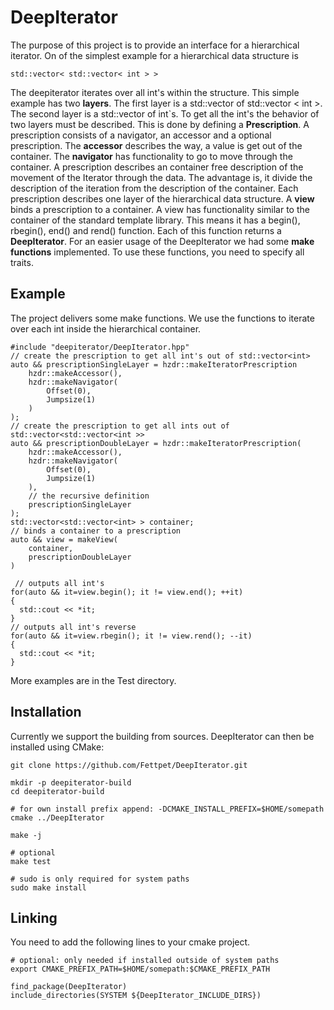 # DeepIterator
The purpose of this project is to provide an interface for a hierarchical iterator. On of the simplest example for a hierarchical data structure is 

    std::vector< std::vector< int > >

The deepiterator iterates over all int's within the structure.  This simple example has two **layers**. The first layer is a std::vector of std::vector < int >.  The second layer is a std::vector of int`s. To get all the int's the behavior of two layers must be described.  This is done by defining a **Prescription**.  A prescription consists of a navigator, an accessor and a optional prescription. The **accessor** describes the way, a value is get out of the container.  The **navigator** has functionality to go to move through the container. A prescription describes an container free description of the movement of the Iterator through the data. The advantage is, it divide the description of the iteration from the description of the container. Each prescription describes one layer of the hierarchical data structure.
A **view** binds a prescription to a container. A view has functionality similar to the container of the standard template library. This means it has a begin(), rbegin(), end() and rend() function.  Each of this function returns a **DeepIterator**.  For an easier usage of the DeepIterator we had some **make functions** implemented. To use these functions, you need to specify all traits.


## Example
The project delivers some make functions. We use the functions to iterate over each int inside the hierarchical container.

    #include "deepiterator/DeepIterator.hpp"
    // create the prescription to get all int's out of std::vector<int>
    auto && prescriptionSingleLayer = hzdr::makeIteratorPrescription 
        hzdr::makeAccessor(),
        hzdr::makeNavigator( 
            Offset(0),
            Jumpsize(1)
        )
    );
    // create the prescription to get all ints out of std::vector<std::vector<int >>
    auto && prescriptionDoubleLayer = hzdr::makeIteratorPrescription(
        hzdr::makeAccessor(),
        hzdr::makeNavigator(
            Offset(0),
            Jumpsize(1)
        ),
        // the recursive definition
        prescriptionSingleLayer
    );
    std::vector<std::vector<int> > container;
    // binds a container to a prescription
    auto && view = makeView(
        container,
        prescriptionDoubleLayer
    )
      
     // outputs all int's
    for(auto && it=view.begin(); it != view.end(); ++it)
    {
      std::cout << *it;
    }
    // outputs all int's reverse
    for(auto && it=view.rbegin(); it != view.rend(); --it)
    {
      std::cout << *it;
    }
    
More examples are in the Test directory.    

## Installation
Currently we support the building from sources. DeepIterator can then be installed using CMake:

    git clone https://github.com/Fettpet/DeepIterator.git

    mkdir -p deepiterator-build
    cd deepiterator-build

    # for own install prefix append: -DCMAKE_INSTALL_PREFIX=$HOME/somepath
    cmake ../DeepIterator

    make -j

    # optional
    make test

    # sudo is only required for system paths
    sudo make install

## Linking
You need to add the following lines to your cmake project.

    # optional: only needed if installed outside of system paths
    export CMAKE_PREFIX_PATH=$HOME/somepath:$CMAKE_PREFIX_PATH

    find_package(DeepIterator)
    include_directories(SYSTEM ${DeepIterator_INCLUDE_DIRS})

